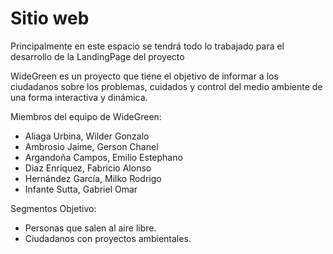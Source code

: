 # Sitio web
Principalmente en este espacio se tendrá todo lo trabajado para el desarrollo de la LandingPage del proyecto

WideGreen es un proyecto que tiene el objetivo de informar a los ciudadanos sobre los problemas, cuidados y control del medio ambiente de una forma interactiva y dinámica.

Miembros del equipo de WideGreen:
- Aliaga Urbina, Wilder Gonzalo
- Ambrosio Jaime, Gerson Chanel
- Argandoña Campos, Emilio Estephano
- Diaz Enriquez, Fabricio Alonso
- Hernández García, Milko Rodrigo
- Infante Sutta, Gabriel Omar

Segmentos Objetivo:
- Personas que salen al aire libre.
- Ciudadanos con proyectos ambientales.


